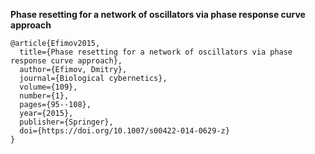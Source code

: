 
**Phase resetting for a network of oscillators via phase response curve approach**

```
@article{Efimov2015,
  title={Phase resetting for a network of oscillators via phase response curve approach},
  author={Efimov, Dmitry},
  journal={Biological cybernetics},
  volume={109},
  number={1},
  pages={95--108},
  year={2015},
  publisher={Springer},
  doi={https://doi.org/10.1007/s00422-014-0629-z}
}
```